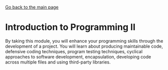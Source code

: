 [Go back to the main page](https://world-class.github.io/REPL/)

# Introduction to Programming II
By taking this module, you will enhance your
programming skills through the development
of a project. You will learn about producing
maintainable code, defensive coding techniques,
program testing techniques, cyclical approaches
to software development, encapsulation,
developing code across multiple files
and using third-party libraries.
